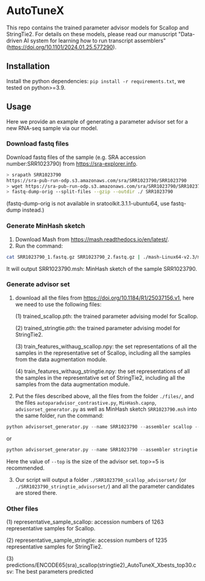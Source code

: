 # AutoTuneX

This repo contains the trained parameter advisor models for Scallop and StringTie2. For details on these models, please read our manuscript "Data-driven AI system for learning how to run transcript assemblers" (https://doi.org/10.1101/2024.01.25.577290). 

## Installation 

Install the python dependencies: `pip install -r requirements.txt`, we tested on python>=3.9.

## Usage

Here we provide an example of generating a parameter advisor set for a new RNA-seq sample via our model. 

### Download fastq files

Download fastq files of the sample (e.g. SRA accession number:SRR1023790) from https://sra-explorer.info. 

```bash
> srapath SRR1023790
https://sra-pub-run-odp.s3.amazonaws.com/sra/SRR1023790/SRR1023790
> wget https://sra-pub-run-odp.s3.amazonaws.com/sra/SRR1023790/SRR1023790
> fastq-dump-orig --split-files --gzip --outdir ./ SRR1023790
```
(fastq-dump-orig is not available in sratoolkit.3.1.1-ubuntu64, use fastq-dump instead.)

### Generate MinHash sketch
1. Download Mash from https://mash.readthedocs.io/en/latest/.
2. Run the command:
```bash
cat SRR1023790_1.fastq.gz SRR1023790_2.fastq.gz | ./mash-Linux64-v2.3/mash sketch -r -m 2 -o SRR1023790 -
```
It will output SRR1023790.msh: MinHash sketch of the sample SRR1023790.

### Generate advisor set

1. download all the files from https://doi.org/10.1184/R1/25037156.v1, here we need to use the following files:

   (1) trained_scallop.pth: the trained parameter advising model for Scallop.

   (2) trained_stringtie.pth: the trained parameter advising model for StringTie2.

   (3) train_features_withaug_scallop.npy: the set representations of all the samples in the representative set of Scallop, including all the samples from the data augmentation module.

   (4) train_features_withaug_stringtie.npy: the set representations of all the samples in the representative set of StringTie2, including all the samples from the data augmentation module.

2. Put the files described above, all the files from the folder `./files/`, and the files `autoparadvisor_contrastive.py`, `MinHash.capnp`, `advisorset_generator.py` as well as MinHash sketch `SRR1023790.msh` into the same folder, run the command:
```python
python advisorset_generator.py --name SRR1023790 --assembler scallop --top 5
```
or
```python
python advisorset_generator.py --name SRR1023790 --assembler stringtie --top 5
```
Here the value of `--top` is the size of the advisor set. top>=5 is recommended. 

3. Our script will output a folder `./SRR1023790_scallop_advisorset/` (or `./SRR1023790_stringtie_advisorset/`) and all the parameter candidates are stored there.

### Other files

   (1) representative_sample_scallop: accession numbers of 1263 representative samples for Scallop. 

   (2) representative_sample_stringtie: accession numbers of 1235 representative samples for StringTie2.

   (3) predictions/ENCODE65(sra)_scallop(stringtie2)_AutoTuneX_Xbests_top30.csv: The best parameters predicted 
